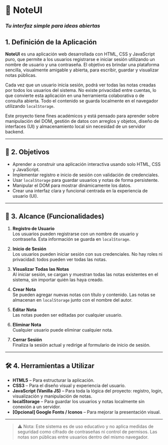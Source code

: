 # 📝 NoteUI
### _Tu interfaz simple para ideas abiertas_

## 1. Definición de la Aplicación

**NoteUI** es una aplicación web desarrollada con HTML, CSS y JavaScript puro, que permite a los usuarios registrarse e iniciar sesión utilizando un nombre de usuario y una contraseña. El objetivo es brindar una plataforma sencilla, visualmente amigable y abierta, para escribir, guardar y visualizar notas públicas.

Cada vez que un usuario inicia sesión, podrá ver todas las notas creadas por todos los usuarios del sistema. No existe privacidad entre cuentas, lo que convierte esta aplicación en una herramienta colaborativa o de consulta abierta. Todo el contenido se guarda localmente en el navegador utilizando `localStorage`.

Este proyecto tiene fines académicos y está pensado para aprender sobre manipulación del DOM, gestión de datos con arreglos y objetos, diseño de interfaces (UI) y almacenamiento local sin necesidad de un servidor backend.

---

## 🎯 2. Objetivos

- Aprender a construir una aplicación interactiva usando solo HTML, CSS y JavaScript.
- Implementar registro e inicio de sesión con validación de credenciales.
- Usar `localStorage` para guardar usuarios y notas de forma persistente.
- Manipular el DOM para mostrar dinámicamente los datos.
- Crear una interfaz clara y funcional centrada en la experiencia de usuario (UI).

---

## 🚀 3. Alcance (Funcionalidades)

1. **Registro de Usuario**  
   Los usuarios pueden registrarse con un nombre de usuario y contraseña. Esta información se guarda en `localStorage`.

2. **Inicio de Sesión**  
   Los usuarios pueden iniciar sesión con sus credenciales. No hay roles ni privacidad: todos pueden ver todas las notas.

3. **Visualizar Todas las Notas**  
   Al iniciar sesión, se cargan y muestran todas las notas existentes en el sistema, sin importar quién las haya creado.

4. **Crear Nota**  
   Se pueden agregar nuevas notas con título y contenido. Las notas se almacenan en `localStorage` junto con el nombre del autor.

5. **Editar Nota**  
   Las notas pueden ser editadas por cualquier usuario.

6. **Eliminar Nota**  
   Cualquier usuario puede eliminar cualquier nota.

7. **Cerrar Sesión**  
   Finaliza la sesión actual y redirige al formulario de inicio de sesión.

---

## 🛠️ 4. Herramientas a Utilizar

- **HTML5** – Para estructurar la aplicación.
- **CSS3** – Para el diseño visual y experiencia del usuario.
- **JavaScript (Vanilla JS)** – Para toda la lógica del proyecto: registro, login, visualización y manipulación de notas.
- **localStorage** – Para guardar los usuarios y notas localmente sin conexión a un servidor.
- **[Opcional] Google Fonts / Iconos** – Para mejorar la presentación visual.

---

> ⚠️ Nota: Este sistema es de uso educativo y no aplica medidas de seguridad como cifrado de contraseñas ni control de permisos. Las notas son públicas entre usuarios dentro del mismo navegador.
